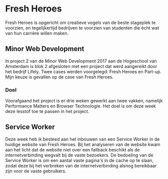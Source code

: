 # Fresh Heroes
Fresh Heroes is opgericht om creatieve vogels van de beste stageplek te voorzien, en tegelijkertijd bedrijven te voorzien van studenten die écht wat van hun carrière willen maken.

## Minor Web Development
In project 2 van de Minor Web Development 2017 aan de Hogeschool van Amsterdam is blok 2 afgesloten met een project dat werd aangereikt door het bedrijf Lifely. Twee cases werden voorgelegd: Fresh Heroes en Part-up. Mijn keuze is gevallen op de case van Fresh Heroes.

### Doel
Voorafgaand het project is er drie weken gewerkt aan twee vakken, namelijk Performance Matters en Browser Technologie. Het doel is om deze week deze lesstof toe te passen in het project.

## Service Worker
Deze week heb ik besteed aan het inbouwen van een Service Worker in de huidige website van Fresh Heroes. Bij het analyseren van de website kwam aan het licht dat de website niet over een fallback beschikt als de internetverbinding wegvalt bij de vaste bezoekers. De bedoeling van de Service Worker is om een aantal vaste pagina's in de cache op te slaan, zodat deze bij het verbreken van de internetverbinding alsnog bereikbaar zijn voor de vaste gebruikers. 
